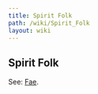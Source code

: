 ```yaml
---
title: Spirit Folk
path: /wiki/Spirit_Folk
layout: wiki
---
```


## Spirit Folk

See: [Fae](/wiki/Fae/).
